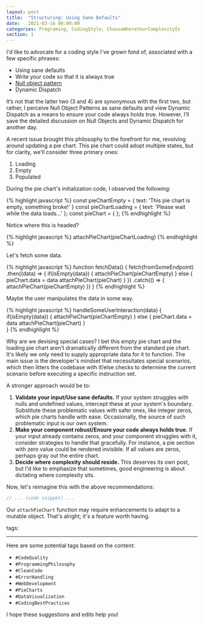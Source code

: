 ```yaml
---
layout: post
title:  "Structuring: Using Sane Defaults"
date:   2021-03-16 00:00:00
categories: Programing, CodingStyle, ChooseWhereYourComplexityIs
section: 1
---
```


I'd like to advocate for a coding style I've grown fond of, associated with a few specific phrases:

- Using sane defaults
- Write your code so that it is always true
- [Null object pattern](https://en.wikipedia.org/wiki/Null_object_pattern#JavaScript)
- Dynamic Dispatch

It’s not that the latter two (3 and 4) are synonymous with the first two, but rather, I perceive Null Object Patterns as sane defaults and view Dynamic Dispatch as a means to ensure your code always holds true. However, I’ll save the detailed discussion on Null Objects and Dynamic Dispatch for another day.

A recent issue brought this philosophy to the forefront for me, revolving around updating a pie chart. This pie chart could adopt multiple states, but for clarity, we'll consider three primary ones:

1. Loading
2. Empty
3. Populated

During the pie chart's initialization code, I observed the following:

{% highlight javascript %}
const pieChartEmpty = {
   text: 'This pie chart is empty, something broke!'
}
const pieChartLoading = {
   text: 'Please wait while the data loads...'
};
const pieChart = {
};
{% endhighlight %}

Notice where this is headed?

{% highlight javascript %}
   attachPieChart(pieChartLoading)
{% endhighlight %}

Let's fetch some data.

{% highlight javascript %}
function fetchData() {
   fetch(fromSomeEndpoint)
       .then((data) => {
           if(isEmpty(data)) {
               attachPieChart(pieChartEmpty)
           } else {
               pieChart.data = data
               attachPieChart(pieChart)
           }
       })
       .catch(() => {
           attachPieChart(pieChartEmpty)
       })
}
{% endhighlight %}

Maybe the user manipulates the data in some way.

{% highlight javascript %}
handleSomeUserInteraction(data) {
   if(isEmpty(data)) {
       attachPieChart(pieChartEmpty)
   } else {
       pieChart.data = data
       attachPieChart(pieChart)
   }   
}
{% endhighlight %}

Why are we devising special cases? I bet this empty pie chart and the loading pie chart aren’t dramatically different from the standard pie chart. It's likely we only need to supply appropriate data for it to function. The main issue is the developer's mindset that necessitates special scenarios, which then litters the codebase with if/else checks to determine the current scenario before executing a specific instruction set.

A stronger approach would be to:

1. **Validate your input/Use sane defaults.** If your system struggles with nulls and undefined values, intercept these at your system's boundary. Substitute these problematic values with safer ones, like integer zeros, which pie charts handle with ease. Occasionally, the source of such problematic input is our own system.
2. **Make your component robust/Ensure your code always holds true.** If your input already contains zeros, and your component struggles with it, consider strategies to handle that gracefully. For instance, a pie section with zero value could be rendered invisible. If all values are zeros, perhaps gray out the entire chart.
3. **Decide where complexity should reside.** This deserves its own post, but I'd like to emphasize that sometimes, good engineering is about dictating where complexity sits. 

Now, let's reimagine this with the above recommendations:

```javascript
// ... (code snippet) ...
```

Our `attachPieChart` function may require enhancements to adapt to a mutable object. That's alright; it's a feature worth having.

tags:

---

Here are some potential tags based on the content:
- `#CodeQuality`
- `#ProgrammingPhilosophy`
- `#CleanCode`
- `#ErrorHandling`
- `#WebDevelopment`
- `#PieCharts`
- `#DataVisualization`
- `#CodingBestPractices`

I hope these suggestions and edits help you!
